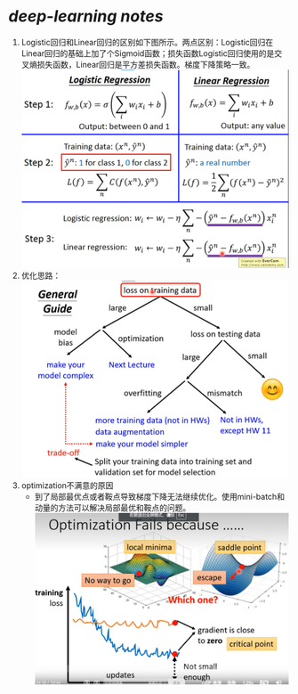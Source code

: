 # _deep-learning notes_

1. Logistic回归和Linear回归的区别如下图所示。两点区别：Logistic回归在Linear回归的基础上加了个Sigmoid函数；损失函数Logistic回归使用的是交叉熵损失函数，Linear回归是平方差损失函数。梯度下降策略一致。
   ![logistic.png](images/logistic.png)
2. 优化思路：
   ![optim.png](images/optim.png)
3. optimization不满意的原因
   * 到了局部最优点或者鞍点导致梯度下降无法继续优化。使用mini-batch和动量的方法可以解决局部最优和鞍点的问题。
   ![optim1.png](images/optim1.png)